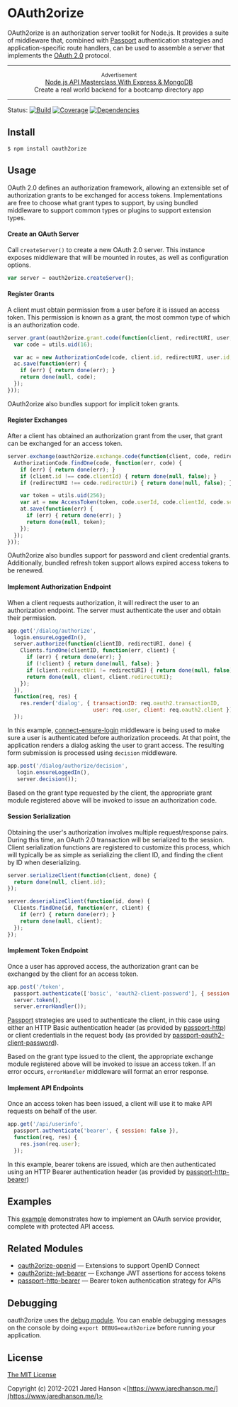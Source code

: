 # OAuth2orize

OAuth2orize is an authorization server toolkit for Node.js.  It provides a suite
of middleware that, combined with [Passport](http://passportjs.org/)
authentication strategies and application-specific route handlers, can be used
to assemble a server that implements the [OAuth 2.0](http://tools.ietf.org/html/rfc6749)
protocol.

---

<p align="center">
  <sup>Advertisement</sup>
  <br>
  <a href="https://click.linksynergy.com/link?id=D*o7yui4/NM&offerid=507388.2609434&type=2&murl=https%3A%2F%2Fwww.udemy.com%2Fcourse%2Fnodejs-api-masterclass%2F&u1=1dw6XBtZ1Bjyy0RnxCUfjjzEScDBrpTKcXAa9">Node.js API Masterclass With Express & MongoDB</a><br>Create a real world backend for a bootcamp directory app
</p>

---

Status:
[![Build](https://img.shields.io/travis/jaredhanson/oauth2orize.svg)](https://travis-ci.org/jaredhanson/oauth2orize)
[![Coverage](https://img.shields.io/coveralls/jaredhanson/oauth2orize.svg)](https://coveralls.io/r/jaredhanson/oauth2orize)
[![Dependencies](https://img.shields.io/david/jaredhanson/oauth2orize.svg)](https://david-dm.org/jaredhanson/oauth2orize)


## Install

    $ npm install oauth2orize

## Usage

OAuth 2.0 defines an authorization framework, allowing an extensible set of
authorization grants to be exchanged for access tokens.  Implementations are
free to choose what grant types to support, by using bundled middleware to
support common types or plugins to support extension types.

#### Create an OAuth Server

Call `createServer()` to create a new OAuth 2.0 server.  This instance exposes
middleware that will be mounted in routes, as well as configuration options.

```javascript
var server = oauth2orize.createServer();
```

#### Register Grants

A client must obtain permission from a user before it is issued an access token.
This permission is known as a grant, the most common type of which is an
authorization code.
```javascript
server.grant(oauth2orize.grant.code(function(client, redirectURI, user, ares, done) {
  var code = utils.uid(16);

  var ac = new AuthorizationCode(code, client.id, redirectURI, user.id, ares.scope);
  ac.save(function(err) {
    if (err) { return done(err); }
    return done(null, code);
  });
}));
```

OAuth2orize also bundles support for implicit token grants.

#### Register Exchanges

After a client has obtained an authorization grant from the user, that grant can
be exchanged for an access token.

```javascript
server.exchange(oauth2orize.exchange.code(function(client, code, redirectURI, done) {
  AuthorizationCode.findOne(code, function(err, code) {
    if (err) { return done(err); }
    if (client.id !== code.clientId) { return done(null, false); }
    if (redirectURI !== code.redirectUri) { return done(null, false); }

    var token = utils.uid(256);
    var at = new AccessToken(token, code.userId, code.clientId, code.scope);
    at.save(function(err) {
      if (err) { return done(err); }
      return done(null, token);
    });
  });
}));
```

OAuth2orize also bundles support for password and client credential grants.
Additionally, bundled refresh token support allows expired access tokens to be
renewed.

#### Implement Authorization Endpoint

When a client requests authorization, it will redirect the user to an
authorization endpoint.  The server must authenticate the user and obtain
their permission.

```javascript
app.get('/dialog/authorize',
  login.ensureLoggedIn(),
  server.authorize(function(clientID, redirectURI, done) {
    Clients.findOne(clientID, function(err, client) {
      if (err) { return done(err); }
      if (!client) { return done(null, false); }
      if (client.redirectUri != redirectURI) { return done(null, false); }
      return done(null, client, client.redirectURI);
    });
  }),
  function(req, res) {
    res.render('dialog', { transactionID: req.oauth2.transactionID,
                           user: req.user, client: req.oauth2.client });
  });
```

In this example, [connect-ensure-login](https://github.com/jaredhanson/connect-ensure-login)
middleware is being used to make sure a user is authenticated before
authorization proceeds.  At that point, the application renders a dialog
asking the user to grant access.  The resulting form submission is processed
using `decision` middleware.

```javascript
app.post('/dialog/authorize/decision',
   login.ensureLoggedIn(),
   server.decision());
```
       
Based on the grant type requested by the client, the appropriate grant
module registered above will be invoked to issue an authorization code.

#### Session Serialization

Obtaining the user's authorization involves multiple request/response pairs.
During this time, an OAuth 2.0 transaction will be serialized to the session.
Client serialization functions are registered to customize this process, which
will typically be as simple as serializing the client ID, and finding the client
by ID when deserializing.

```javascript
server.serializeClient(function(client, done) {
  return done(null, client.id);
});

server.deserializeClient(function(id, done) {
  Clients.findOne(id, function(err, client) {
    if (err) { return done(err); }
    return done(null, client);
  });
});
```

#### Implement Token Endpoint

Once a user has approved access, the authorization grant can be exchanged by the
client for an access token.

```javascript
app.post('/token',
  passport.authenticate(['basic', 'oauth2-client-password'], { session: false }),
  server.token(),
  server.errorHandler());
```

[Passport](http://passportjs.org/) strategies are used to authenticate the
client, in this case using either an HTTP Basic authentication header (as
provided by [passport-http](https://github.com/jaredhanson/passport-http)) or
client credentials in the request body (as provided by 
[passport-oauth2-client-password](https://github.com/jaredhanson/passport-oauth2-client-password)).

Based on the grant type issued to the client, the appropriate exchange module
registered above will be invoked to issue an access token.  If an error occurs,
`errorHandler` middleware will format an error response.

#### Implement API Endpoints

Once an access token has been issued, a client will use it to make API requests
on behalf of the user.
```javascript
app.get('/api/userinfo', 
  passport.authenticate('bearer', { session: false }),
  function(req, res) {
    res.json(req.user);
  });
```

In this example, bearer tokens are issued, which are then authenticated using
an HTTP Bearer authentication header (as provided by [passport-http-bearer](https://github.com/jaredhanson/passport-http-bearer))

## Examples

This [example](https://github.com/gerges-beshay/oauth2orize-examples) demonstrates
how to implement an OAuth service provider, complete with protected API access.

## Related Modules

- [oauth2orize-openid](https://github.com/jaredhanson/oauth2orize-openid) — Extensions to support OpenID Connect
- [oauth2orize-jwt-bearer](https://github.com/xtuple/oauth2orize-jwt-bearer) — Exchange JWT assertions for access tokens
- [passport-http-bearer](https://github.com/jaredhanson/passport-http-bearer) — Bearer token authentication strategy for APIs

## Debugging

oauth2orize uses the [debug module](https://www.npmjs.org/package/debug).  You can enable debugging messages on the console by doing ```export DEBUG=oauth2orize``` before running your application.

## License

[The MIT License](http://opensource.org/licenses/MIT)

Copyright (c) 2012-2021 Jared Hanson <[https://www.jaredhanson.me/](https://www.jaredhanson.me/)>
